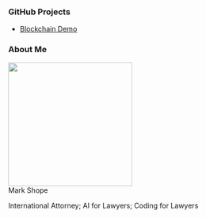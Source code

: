 ### GitHub Projects

* [Blockchain Demo](https://markshope.github.io/blockchain-demo/)


### About Me

<img src="https://www.markshopelaw.com/wp-content/uploads/2018/10/mark-300x267.jpg" width="250"><br/>
Mark Shope

International Attorney; AI for Lawyers; Coding for Lawyers
